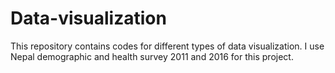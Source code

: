 # Data-visualization

This repository contains codes for different types of data visualization.
I use Nepal demographic and health survey 2011 and 2016 for this project. 
